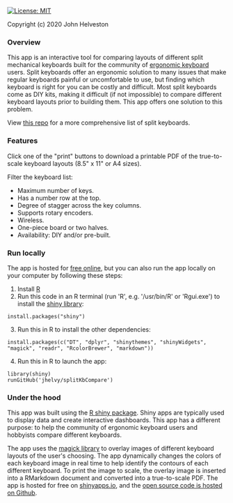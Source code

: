 [![License: MIT](https://img.shields.io/github/license/jhelvy/splitKbCompare)](https://github.com/jhelvy/splitKbCompare/blob/master/LICENSE.txt)

<a href="https://github.com/jhelvy/splitKbCompare" target="_blank">
<i class="fa fa-github fa-lg"></i></a> Copyright (c) 2020 John Helveston

### Overview

This app is an interactive tool for comparing layouts of different split mechanical keyboards built for the community of [ergonomic keyboard](https://www.reddit.com/r/ErgoMechKeyboards/) users. Split keyboards offer an ergonomic solution to many issues that make regular keyboards painful or uncomfortable to use, but finding which keyboard is right for you can be costly and difficult. Most split keyboards come as DIY kits, making it difficult (if not impossible) to compare different keyboard layouts prior to building them. This app offers one solution to this problem.

View [this repo](https://github.com/diimdeep/awesome-split-keyboards) for a more comprehensive list of split keyboards.

### Features

Click one of the "print" buttons to download a printable PDF of the true-to-scale keyboard layouts (8.5" x 11" or A4 sizes).

Filter the keyboard list:

- Maximum number of keys.
- Has a number row at the top.
- Degree of stagger across the key columns.
- Supports rotary encoders.
- Wireless.
- One-piece board or two halves.
- Availability: DIY and/or pre-built.

### Run locally

The app is hosted for [free online](https://jhelvy.shinyapps.io/splitkbcompare/), but you can also run the app locally on your computer by following these steps:

1. Install [R](https://cloud.r-project.org/)
2. Run this code in an R terminal (run 'R', e.g. '/usr/bin/R' or 'Rgui.exe') to install the [shiny library](https://shiny.rstudio.com/):

```
install.packages("shiny")
```
3. Run this in R to install the other dependencies:
```
install.packages(c("DT", "dplyr", "shinythemes", "shinyWidgets", "magick", "readr", "RcolorBrewer", "markdown"))
```

4. Run this in R to launch the app:

```
library(shiny)
runGitHub('jhelvy/splitKbCompare')
```

### Under the hood

This app was built using the [R shiny package](https://shiny.rstudio.com/). Shiny apps are typically used to display data and create interactive dashboards. This app has a different purpose: to help the community of ergonomic keyboard users and hobbyists compare different keyboards.

The app uses the [magick library](https://cran.r-project.org/web/packages/magick/vignettes/intro.html) to overlay images of different keyboard layouts of the user's choosing. The app dynamically changes the colors of each keyboard image in real time to help identify the contours of each different keyboard. To print the image to scale, the overlay image is inserted into a RMarkdown document and converted into a true-to-scale PDF. The app is hosted for free on [shinyapps.io](https://www.shinyapps.io/), and the [open source code is hosted on Github](https://github.com/jhelvy/splitKbCompare).

